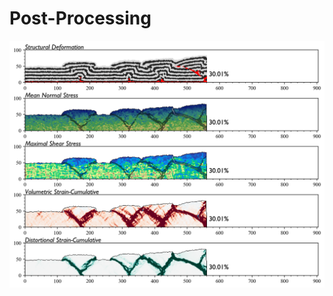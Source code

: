 # Post-Processing
![Image text](https://github.com/jerryweihuajing/Post-Processing/blob/master/Show/integral%20analysis%20(standard).png)

